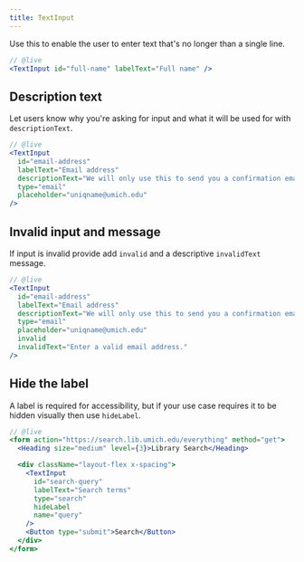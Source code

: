 ```yaml
---
title: TextInput
---
```


Use this to enable the user to enter text that's no longer than a single line.

```jsx
// @live
<TextInput id="full-name" labelText="Full name" />
```

## Description text

Let users know why you're asking for input and what it will be used for with `descriptionText`.

```jsx
// @live
<TextInput
  id="email-address"
  labelText="Email address"
  descriptionText="We will only use this to send you a confirmation email."
  type="email"
  placeholder="uniqname@umich.edu"
/>
```

## Invalid input and message

If input is invalid provide add `invalid` and a descriptive `invalidText` message.

```jsx
// @live
<TextInput
  id="email-address"
  labelText="Email address"
  descriptionText="We will only use this to send you a confirmation email."
  type="email"
  placeholder="uniqname@umich.edu"
  invalid
  invalidText="Enter a valid email address."
/>
```

## Hide the label

A label is required for accessibility, but if your use case requires it to be hidden visually then use `hideLabel`.

```jsx
// @live
<form action="https://search.lib.umich.edu/everything" method="get">
  <Heading size="medium" level={3}>Library Search</Heading>

  <div className="layout-flex x-spacing">
    <TextInput
      id="search-query"
      labelText="Search terms"
      type="search"
      hideLabel
      name="query"
    />
    <Button type="submit">Search</Button>
  </div>
</form>
```